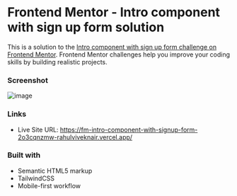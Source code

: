 # Frontend Mentor - Intro component with sign up form solution

This is a solution to the [Intro component with sign up form challenge on Frontend Mentor](https://www.frontendmentor.io/challenges/intro-component-with-signup-form-5cf91bd49edda32581d28fd1). Frontend Mentor challenges help you improve your coding skills by building realistic projects. 
### Screenshot
![image](https://user-images.githubusercontent.com/68507071/219081467-4c4e1c12-d8ad-413e-8f4c-ae55d2a45181.png)



### Links

- Live Site URL: https://fm-intro-component-with-signup-form-2o3cqnzmw-rahulviveknair.vercel.app/


### Built with

- Semantic HTML5 markup
- TailwindCSS
- Mobile-first workflow


